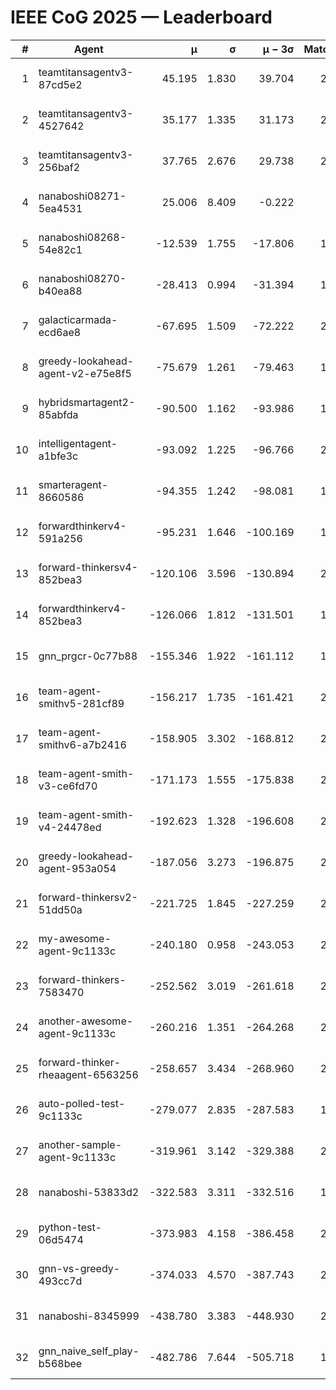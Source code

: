 # IEEE CoG 2025 — Leaderboard

| # | Agent | μ | σ | μ − 3σ | Matches | Updated |
|---:|---|---:|---:|---:|---:|---|
| 1 | teamtitansagentv3-87cd5e2 | 45.195 | 1.830 | 39.704 | 2280 | 2025-08-27 13:50 |
| 2 | teamtitansagentv3-4527642 | 35.177 | 1.335 | 31.173 | 2140 | 2025-08-27 13:50 |
| 3 | teamtitansagentv3-256baf2 | 37.765 | 2.676 | 29.738 | 2140 | 2025-08-27 13:50 |
| 4 | nanaboshi08271-5ea4531 | 25.006 | 8.409 | -0.222 | 540 | 2025-08-27 13:50 |
| 5 | nanaboshi08268-54e82c1 | -12.539 | 1.755 | -17.806 | 1878 | 2025-08-27 13:50 |
| 6 | nanaboshi08270-b40ea88 | -28.413 | 0.994 | -31.394 | 1118 | 2025-08-27 13:50 |
| 7 | galacticarmada-ecd6ae8 | -67.695 | 1.509 | -72.222 | 2000 | 2025-08-27 13:50 |
| 8 | greedy-lookahead-agent-v2-e75e8f5 | -75.679 | 1.261 | -79.463 | 1918 | 2025-08-27 13:50 |
| 9 | hybridsmartagent2-85abfda | -90.500 | 1.162 | -93.986 | 1830 | 2025-08-27 13:50 |
| 10 | intelligentagent-a1bfe3c | -93.092 | 1.225 | -96.766 | 2056 | 2025-08-27 13:50 |
| 11 | smarteragent-8660586 | -94.355 | 1.242 | -98.081 | 1804 | 2025-08-27 13:50 |
| 12 | forwardthinkerv4-591a256 | -95.231 | 1.646 | -100.169 | 1904 | 2025-08-27 13:50 |
| 13 | forward-thinkersv4-852bea3 | -120.106 | 3.596 | -130.894 | 2078 | 2025-08-27 13:50 |
| 14 | forwardthinkerv4-852bea3 | -126.066 | 1.812 | -131.501 | 1712 | 2025-08-27 13:50 |
| 15 | gnn_prgcr-0c77b88 | -155.346 | 1.922 | -161.112 | 1800 | 2025-08-27 13:50 |
| 16 | team-agent-smithv5-281cf89 | -156.217 | 1.735 | -161.421 | 2200 | 2025-08-27 13:50 |
| 17 | team-agent-smithv6-a7b2416 | -158.905 | 3.302 | -168.812 | 2560 | 2025-08-27 13:50 |
| 18 | team-agent-smith-v3-ce6fd70 | -171.173 | 1.555 | -175.838 | 2240 | 2025-08-27 13:50 |
| 19 | team-agent-smith-v4-24478ed | -192.623 | 1.328 | -196.608 | 2200 | 2025-08-27 13:50 |
| 20 | greedy-lookahead-agent-953a054 | -187.056 | 3.273 | -196.875 | 2138 | 2025-08-27 13:50 |
| 21 | forward-thinkersv2-51dd50a | -221.725 | 1.845 | -227.259 | 2488 | 2025-08-27 13:50 |
| 22 | my-awesome-agent-9c1133c | -240.180 | 0.958 | -243.053 | 2820 | 2025-08-27 13:50 |
| 23 | forward-thinkers-7583470 | -252.562 | 3.019 | -261.618 | 2280 | 2025-08-27 13:50 |
| 24 | another-awesome-agent-9c1133c | -260.216 | 1.351 | -264.268 | 2440 | 2025-08-27 13:50 |
| 25 | forward-thinker-rheaagent-6563256 | -258.657 | 3.434 | -268.960 | 2408 | 2025-08-27 13:50 |
| 26 | auto-polled-test-9c1133c | -279.077 | 2.835 | -287.583 | 1820 | 2025-08-27 13:50 |
| 27 | another-sample-agent-9c1133c | -319.961 | 3.142 | -329.388 | 2460 | 2025-08-27 13:50 |
| 28 | nanaboshi-53833d2 | -322.583 | 3.311 | -332.516 | 1860 | 2025-08-27 13:50 |
| 29 | python-test-06d5474 | -373.983 | 4.158 | -386.458 | 2010 | 2025-08-27 13:50 |
| 30 | gnn-vs-greedy-493cc7d | -374.033 | 4.570 | -387.743 | 2140 | 2025-08-27 13:50 |
| 31 | nanaboshi-8345999 | -438.780 | 3.383 | -448.930 | 2050 | 2025-08-27 13:50 |
| 32 | gnn_naive_self_play-b568bee | -482.786 | 7.644 | -505.718 | 1660 | 2025-08-27 13:50 |
